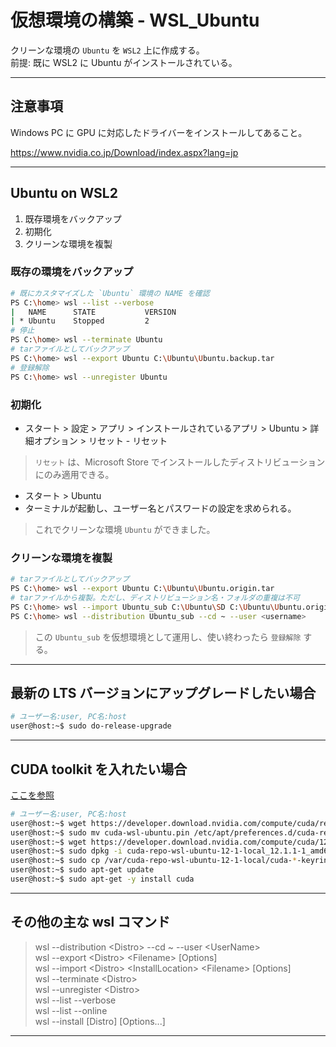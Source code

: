 # 仮想環境の構築 - WSL_Ubuntu
クリーンな環境の `Ubuntu` を `WSL2` 上に作成する。<br>
前提: 既に WSL2 に Ubuntu がインストールされている。

---
## 注意事項
Windows PC に GPU に対応したドライバーをインストールしてあること。

https://www.nvidia.co.jp/Download/index.aspx?lang=jp

---
## Ubuntu on WSL2
1. 既存環境をバックアップ
1. 初期化
1. クリーンな環境を複製

### 既存の環境をバックアップ
~~~sh
# 既にカスタマイズした `Ubuntu` 環境の NAME を確認
PS C:\home> wsl --list --verbose 
|   NAME      STATE           VERSION
| * Ubuntu    Stopped         2
# 停止
PS C:\home> wsl --terminate Ubuntu
# tarファイルとしてバックアップ
PS C:\home> wsl --export Ubuntu C:\Ubuntu\Ubuntu.backup.tar
# 登録解除
PS C:\home> wsl --unregister Ubuntu
~~~

### 初期化
- スタート > 設定 > アプリ > インストールされているアプリ > Ubuntu > 詳細オプション > リセット - リセット
> `リセット` は、Microsoft Store でインストールしたディストリビューションにのみ適用できる。
- スタート > Ubuntu
- ターミナルが起動し、ユーザー名とパスワードの設定を求められる。 
> これでクリーンな環境 `Ubuntu` ができました。

### クリーンな環境を複製
~~~sh
# tarファイルとしてバックアップ
PS C:\home> wsl --export Ubuntu C:\Ubuntu\Ubuntu.origin.tar
# tarファイルから複製。ただし、ディストリビューション名・フォルダの重複は不可
PS C:\home> wsl --import Ubuntu_sub C:\Ubuntu\SD C:\Ubuntu\Ubuntu.origin.tar 
PS C:\home> wsl --distribution Ubuntu_sub --cd ~ --user <username>
~~~
> この `Ubuntu_sub` を仮想環境として運用し、使い終わったら `登録解除` する。
---
## 最新の LTS バージョンにアップグレードしたい場合
~~~sh
# ユーザー名:user, PC名:host
user@host:~$ sudo do-release-upgrade
~~~
---
## CUDA toolkit を入れたい場合
[ここを参照](https://developer.nvidia.com/cuda-downloads?target_os=Linux&target_arch=x86_64&Distribution=WSL-Ubuntu&target_version=2.0&target_type=deb_local)
~~~sh
# ユーザー名:user, PC名:host
user@host:~$ wget https://developer.download.nvidia.com/compute/cuda/repos/wsl-ubuntu/x86_64/cuda-wsl-ubuntu.pin
user@host:~$ sudo mv cuda-wsl-ubuntu.pin /etc/apt/preferences.d/cuda-repository-pin-600
user@host:~$ wget https://developer.download.nvidia.com/compute/cuda/12.1.1/local_installers/cuda-repo-wsl-ubuntu-12-1-local_12.1.1-1_amd64.deb
user@host:~$ sudo dpkg -i cuda-repo-wsl-ubuntu-12-1-local_12.1.1-1_amd64.deb
user@host:~$ sudo cp /var/cuda-repo-wsl-ubuntu-12-1-local/cuda-*-keyring.gpg /usr/share/keyrings/
user@host:~$ sudo apt-get update
user@host:~$ sudo apt-get -y install cuda
~~~
---
## その他の主な wsl コマンド
> wsl --distribution \<Distro> --cd ~ --user \<UserName><br>
> wsl --export \<Distro> \<Filename> [Options]<br>
> wsl --import \<Distro> \<InstallLocation> \<Filename> [Options]<br>
> wsl --terminate \<Distro><br>
> wsl --unregister \<Distro><br>
> wsl --list --verbose<br>
> wsl --list --online<br>
> wsl --install [Distro] [Options...]
---